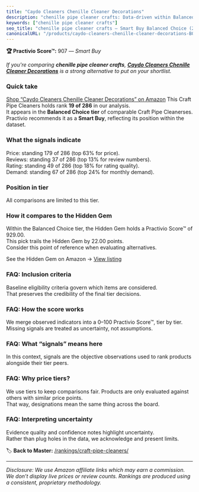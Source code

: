 ```yaml
---
title: "Caydo Cleaners Chenille Cleaner Decorations"
description: "chenille pipe cleaner crafts: Data-driven within Balanced Choice ranking using the Practivio Score™. Positioned by quality, value, demand, findability, momentu…"
keywords: ["chenille pipe cleaner crafts"]
seo_title: "chenille pipe cleaner crafts — Smart Buy Balanced Choice (2025)"
canonicalURL: "/products/caydo-cleaners-chenille-cleaner-decorations-B0F4W9WDF7/"
---
```


**🏆 Practivio Score™:** 907 — _Smart Buy_


*If you're comparing **chenille pipe cleaner crafts**, **[Caydo Cleaners Chenille Cleaner Decorations](https://www.amazon.com/dp/B0F4W9WDF7?tag=practivio-20)** is a strong alternative to put on your shortlist.*
### Quick take
[Shop “Caydo Cleaners Chenille Cleaner Decorations” on Amazon](https://www.amazon.com/dp/B0F4W9WDF7?tag=practivio-20)
This Craft Pipe Cleaners holds rank **19 of 286** in our analysis.  
It appears in the **Balanced Choice tier** of comparable Craft Pipe Cleanerses.  
Practivio recommends it as a **Smart Buy**, reflecting its position within the dataset.

### What the signals indicate
Price: standing 179 of 286 (top 63% for price).  
Reviews: standing 37 of 286 (top 13% for review numbers).  
Rating: standing 49 of 286 (top 18% for rating quality).  
Demand: standing 67 of 286 (top 24% for monthly demand).

### Position in tier
All comparisons are limited to this tier.

### How it compares to the Hidden Gem
Within the Balanced Choice tier, the Hidden Gem holds a Practivio Score™ of 929.00.  
This pick trails the Hidden Gem by 22.00 points.  
Consider this point of reference when evaluating alternatives.  

See the Hidden Gem on Amazon → [View listing](https://www.amazon.com/dp/B09LYG8WQ9?tag=practivio-20)

### FAQ: Inclusion criteria
Baseline eligibility criteria govern which items are considered.  
That preserves the credibility of the final tier decisions.

### FAQ: How the score works
We merge observed indicators into a 0–100 Practivio Score™, tier by tier.  
Missing signals are treated as uncertainty, not assumptions.

### FAQ: What “signals” means here
In this context, signals are the objective observations used to rank products alongside their tier peers.

### FAQ: Why price tiers?
We use tiers to keep comparisons fair. Products are only evaluated against others with similar price points.  
That way, designations mean the same thing across the board.

### FAQ: Interpreting uncertainty
Evidence quality and confidence notes highlight uncertainty.  
Rather than plug holes in the data, we acknowledge and present limits.


🏷️ **Back to Master:** [/rankings/craft-pipe-cleaners/](/rankings/craft-pipe-cleaners/)

---
_Disclosure: We use Amazon affiliate links which may earn a commission. We don’t display live prices or review counts. Rankings are produced using a consistent, proprietary methodology._
